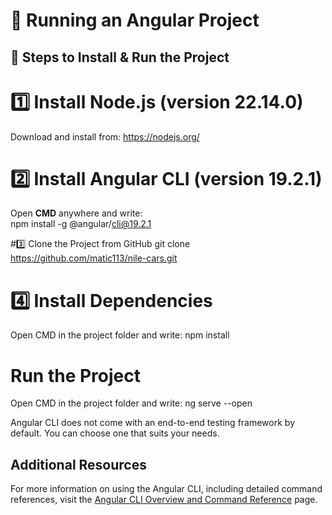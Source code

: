 # 🚀 Running an Angular Project  

## 📌 Steps to Install & Run the Project  
# 1️⃣ Install Node.js (version 22.14.0)

 Download and install from: https://nodejs.org/

# 2️⃣ Install Angular CLI (version 19.2.1)
Open **CMD** anywhere and write:  
npm install -g @angular/cli@19.2.1

#3️⃣ Clone the Project from GitHub
git clone https://github.com/matic113/nile-cars.git

# 4️⃣ Install Dependencies

Open CMD in the project folder and write:
npm install

#  Run the Project
Open CMD in the project folder and write:
ng serve --open

Angular CLI does not come with an end-to-end testing framework by default. You can choose one that suits your needs.

## Additional Resources

For more information on using the Angular CLI, including detailed command references, visit the [Angular CLI Overview and Command Reference](https://angular.dev/tools/cli) page.
<!--end  -->